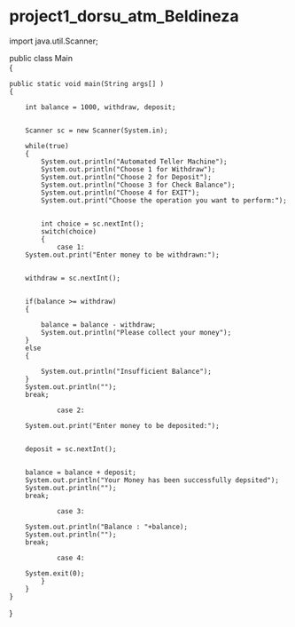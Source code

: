 # project1_dorsu_atm_Beldineza    

import java.util.Scanner;  
  
 
public class Main  
{  
      
    public static void main(String args[] )  
    {  
         
        int balance = 1000, withdraw, deposit;  
          
          
        Scanner sc = new Scanner(System.in);  
          
        while(true)  
        {  
            System.out.println("Automated Teller Machine");  
            System.out.println("Choose 1 for Withdraw");  
            System.out.println("Choose 2 for Deposit");  
            System.out.println("Choose 3 for Check Balance");  
            System.out.println("Choose 4 for EXIT");  
            System.out.print("Choose the operation you want to perform:");  
              
             
            int choice = sc.nextInt();  
            switch(choice)  
            {  
                case 1:  
        System.out.print("Enter money to be withdrawn:");  
                      
          
        withdraw = sc.nextInt();  
                      
          
        if(balance >= withdraw)  
        {  
              
            balance = balance - withdraw;  
            System.out.println("Please collect your money");  
        }  
        else  
        {  
              
            System.out.println("Insufficient Balance");  
        }  
        System.out.println("");  
        break;  
   
                case 2:  
                      
        System.out.print("Enter money to be deposited:");  
                      
          
        deposit = sc.nextInt();  
                      
         
        balance = balance + deposit;  
        System.out.println("Your Money has been successfully depsited");  
        System.out.println("");  
        break;  
   
                case 3:  
          
        System.out.println("Balance : "+balance);  
        System.out.println("");  
        break;  
   
                case 4:  
         
        System.exit(0);  
            }  
        }  
    }  
}
